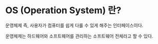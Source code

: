 # OS (Operation System) 란?
운영체제 즉, 사용자가 컴퓨터를 쉽게 다룰 수 있게 해주는 인터페이스이다.

운영체제는 하드웨어와 소프트웨어를 관리하는 소프트웨어 전체라고 할 수 있다.